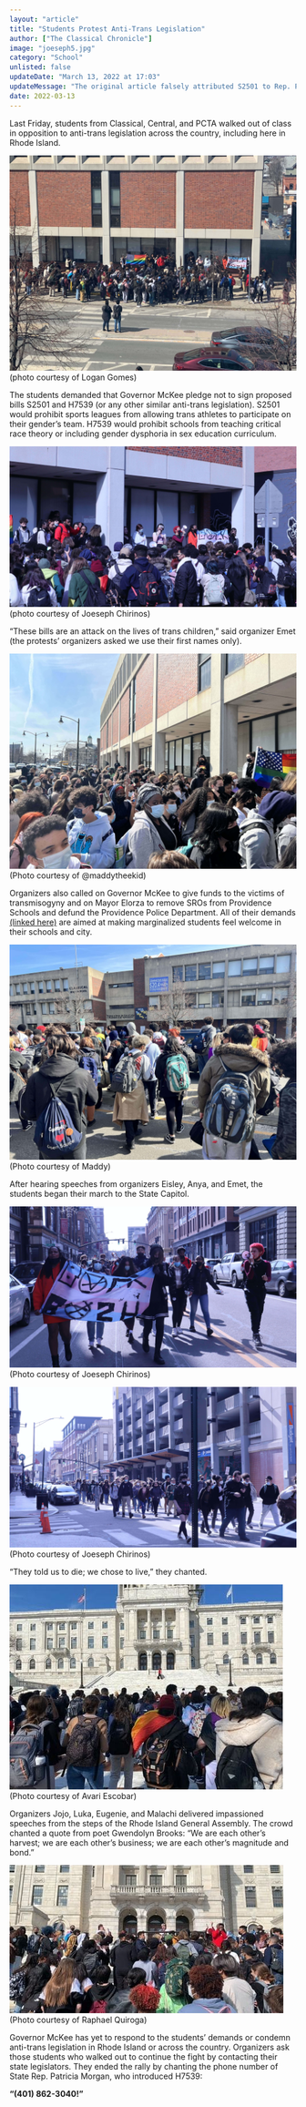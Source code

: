 ```yaml
---
layout: "article"
title: "Students Protest Anti-Trans Legislation"
author: ["The Classical Chronicle"]
image: "joeseph5.jpg"
category: "School"
unlisted: false
updateDate: "March 13, 2022 at 17:03"
updateMessage: "The original article falsely attributed S2501 to Rep. Patricia Morgan, when it was in fact introduced by Sen. Elaine Morgan. Patricia Morgan introduced H7539."
date: 2022-03-13
---
```


Last Friday, students from Classical, Central, and PCTA walked out of class in opposition to anti-trans legislation across the country, including here in Rhode Island.

![Students Outside PPSD](/assets/images/logan1-2.jpg)
<span>(photo courtesy of Logan Gomes)</span>

The students demanded that Governor McKee pledge not to sign proposed bills S2501 and H7539 (or any other similar anti-trans legislation). S2501 would prohibit sports leagues from allowing trans athletes to participate on their gender’s team. H7539 would prohibit schools from teaching critical race theory or including gender dysphoria in sex education curriculum.

![Organizers Speaking](/assets/images/joeseph1-2.jpg)
<span>(photo courtesy of Joeseph Chirinos)</span>

“These bills are an attack on the lives of trans children,” said organizer Emet (the protests’ organizers asked we use their first names only). 

![Students by PPSD](/assets/images/bigfile4-2.jpg)
<span>(Photo courtesy of @maddytheekid)</span>

Organizers also called on Governor McKee to give funds to the victims of transmisogyny and on Mayor Elorza to remove SROs from Providence Schools and defund the Providence Police Department. All of their demands [(linked here)](https://classicalchronicle.org/article/march-protest-demands) are aimed at making marginalized students feel welcome in their schools and city.

![Students leave PPSD](/assets/images/bigfile9-2.jpg)
<span>(Photo courtesy of Maddy)</span>

After hearing speeches from organizers Eisley, Anya, and Emet, the students began their march to the State Capitol.

![Students March](/assets/images/joeseph4-2.jpg)
<span>(Photo courtesy of Joeseph Chirinos)</span>

![Students March](/assets/images/joeseph5-2.jpg)
<span>(Photo courtesy of Joeseph Chirinos)</span>

“They told us to die; we chose to live,” they chanted.

![Arriving at Capitol](/assets/images/avariescobar2-2.jpg)
<span>(Photo courtesy of Avari Escobar)</span>

Organizers Jojo, Luka, Eugenie, and Malachi delivered impassioned speeches from the steps of the Rhode Island General Assembly. The crowd chanted a quote from poet Gwendolyn Brooks: “We are each other’s harvest; we are each other’s business; we are each other’s magnitude and bond.”

![At Capitol](/assets/images/raphaelquiroga1-2.jpg)
<span>(Photo courtesy of Raphael Quiroga)</span>

Governor McKee has yet to respond to the students’ demands or condemn anti-trans legislation in Rhode Island or across the country. Organizers ask those students who walked out to continue the fight by contacting their state legislators. They ended the rally by chanting the phone number of State Rep. Patricia Morgan, who introduced H7539:

**“(401) 862-3040!”**
